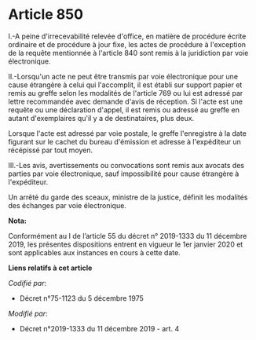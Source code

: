 # Article 850

I.-A peine d'irrecevabilité relevée d'office, en matière de procédure écrite ordinaire et de procédure à jour fixe, les actes
de procédure à l'exception de la requête mentionnée à l'article 840 sont remis à la juridiction par voie électronique.

II.-Lorsqu'un acte ne peut être transmis par voie électronique pour une cause étrangère à celui qui l'accomplit, il est
établi sur support papier et remis au greffe selon les modalités de l'article 769 ou lui est adressé par lettre recommandée
avec demande d'avis de réception. Si l'acte est une requête ou une déclaration d'appel, il est remis ou adressé au greffe en
autant d'exemplaires qu'il y a de destinataires, plus deux.

Lorsque l'acte est adressé par voie postale, le greffe l'enregistre à la date figurant sur le cachet du bureau d'émission et
adresse à l'expéditeur un récépissé par tout moyen.

III.-Les avis, avertissements ou convocations sont remis aux avocats des parties par voie électronique, sauf impossibilité
pour cause étrangère à l'expéditeur.

Un arrêté du garde des sceaux, ministre de la justice, définit les modalités des échanges par voie électronique.

**Nota:**

Conformément au I de l’article 55 du décret n° 2019-1333 du 11 décembre 2019, les présentes dispositions entrent en vigueur
le 1er janvier 2020 et sont applicables aux instances en cours à cette date.

**Liens relatifs à cet article**

_Codifié par_:

  - Décret n°75-1123 du 5 décembre 1975

_Modifié par_:

  - Décret n°2019-1333 du 11 décembre 2019 - art. 4
